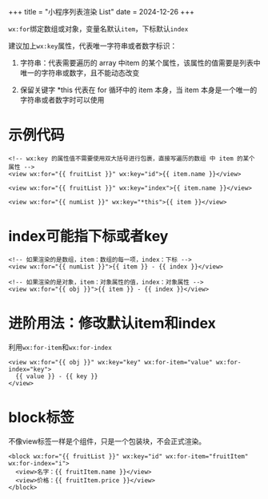 +++
title = "小程序列表渲染 List"
date = 2024-12-26
+++

`wx:for`绑定数组或对象，变量名默认`item`，下标默认`index`

建议加上`wx:key`属性，代表唯一字符串或者数字标识：

1. 字符串：代表需要遍历的 array 中item 的某个属性，该属性的值需要是列表中唯一的字符串或数字，且不能动态改变

2. 保留关键字 *this 代表在 for 循环中的 item 本身，当 item 本身是一个唯一的字符串或者数字时可以使用

# 示例代码

```wxml
<!-- wx:key 的属性值不需要使用双大括号进行包裹，直接写遍历的数组 中 item 的某个属性 -->
<view wx:for="{{ fruitList }}" wx:key="id">{{ item.name }}</view>

<view wx:for="{{ fruitList }}" wx:key="index">{{ item.name }}</view>

<view wx:for="{{ numList }}" wx:key="*this">{{ item }}</view>

```

# index可能指下标或者key

```wxml
<!-- 如果渲染的是数组，item：数组的每一项，index：下标 -->
<view wx:for="{{ numList }}">{{ item }} - {{ index }}</view>

<!-- 如果渲染的是对象，item：对象属性的值，index：对象属性 -->
<view wx:for="{{ obj }}">{{ item }} - {{ index }}</view>

```

# 进阶用法：修改默认item和index

利用`wx:for-item`和`wx:for-index`

```wxml
<view wx:for="{{ obj }}" wx:key="key" wx:for-item="value" wx:for-index="key">
  {{ value }} - {{ key }}
</view>
```

# block标签

不像view标签一样是个组件，只是一个包装块，不会正式渲染。

```wxml
<block wx:for="{{ fruitList }}" wx:key="id" wx:for-item="fruitItem" wx:for-index="i">
  <view>名字：{{ fruitItem.name }}</view>
  <view>价格：{{ fruitItem.price }}</view>
</block>

```
